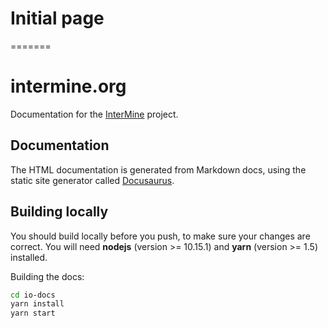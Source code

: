 # Initial page

=======
# intermine.org

Documentation for the [InterMine](http://intermine.org) project.

## Documentation

The HTML documentation is generated from Markdown docs, using the static site generator called [Docusaurus](https://v2.docusaurus.io/). 

## Building locally

You should build locally before you push, to make sure your changes are correct. You will need **nodejs** (version >= 10.15.1) and **yarn** (version >= 1.5) installed.

Building the docs:

```bash
cd io-docs
yarn install
yarn start
```
